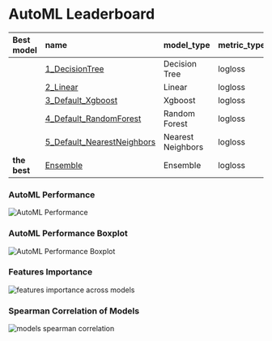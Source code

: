 # AutoML Leaderboard

| Best model   | name                                                               | model_type        | metric_type   |   metric_value |   train_time |
|:-------------|:-------------------------------------------------------------------|:------------------|:--------------|---------------:|-------------:|
|              | [1_DecisionTree](1_DecisionTree/README.md)                         | Decision Tree     | logloss       |       3.2252   |        23.01 |
|              | [2_Linear](2_Linear/README.md)                                     | Linear            | logloss       |       1.35751  |        30.98 |
|              | [3_Default_Xgboost](3_Default_Xgboost/README.md)                   | Xgboost           | logloss       |       1.54975  |        38.85 |
|              | [4_Default_RandomForest](4_Default_RandomForest/README.md)         | Random Forest     | logloss       |       0.912605 |        23.82 |
|              | [5_Default_NearestNeighbors](5_Default_NearestNeighbors/README.md) | Nearest Neighbors | logloss       |       3.42584  |         6.5  |
| **the best** | [Ensemble](Ensemble/README.md)                                     | Ensemble          | logloss       |       0.90312  |         0.38 |

### AutoML Performance
![AutoML Performance](ldb_performance.png)

### AutoML Performance Boxplot
![AutoML Performance Boxplot](ldb_performance_boxplot.png)

### Features Importance
![features importance across models](features_heatmap.png)



### Spearman Correlation of Models
![models spearman correlation](correlation_heatmap.png)

